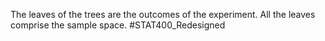 The leaves of the trees are the outcomes of the experiment. All the leaves comprise the sample space.
#STAT400_Redesigned